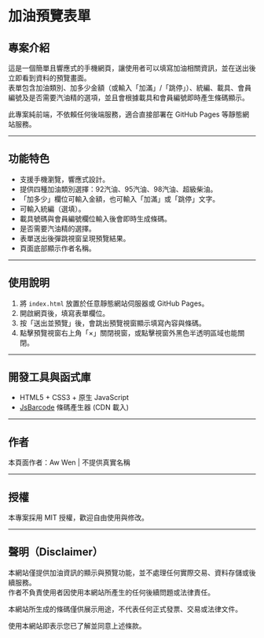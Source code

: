 # 加油預覽表單

## 專案介紹

這是一個簡單且響應式的手機網頁，讓使用者可以填寫加油相關資訊，並在送出後立即看到資料的預覽畫面。  
表單包含加油類別、加多少金額（或輸入「加滿」/「跳停」）、統編、載具、會員編號及是否需要汽油精的選項，並且會根據載具和會員編號即時產生條碼顯示。  

此專案純前端，不依賴任何後端服務，適合直接部署在 GitHub Pages 等靜態網站服務。

---

## 功能特色

- 支援手機瀏覽，響應式設計。
- 提供四種加油類別選擇：92汽油、95汽油、98汽油、超級柴油。
- 「加多少」欄位可輸入金額，也可輸入「加滿」或「跳停」文字。
- 可輸入統編（選填）。
- 載具號碼與會員編號欄位輸入後會即時生成條碼。
- 是否需要汽油精的選擇。
- 表單送出後彈跳視窗呈現預覽結果。
- 頁面底部顯示作者名稱。

---

## 使用說明

1. 將 `index.html` 放置於任意靜態網站伺服器或 GitHub Pages。
2. 開啟網頁後，填寫表單欄位。
3. 按「送出並預覽」後，會跳出預覽視窗顯示填寫內容與條碼。
4. 點擊預覽視窗右上角「×」關閉視窗，或點擊視窗外黑色半透明區域也能關閉。

---

## 開發工具與函式庫

- HTML5 + CSS3 + 原生 JavaScript
- [JsBarcode](https://github.com/lindell/JsBarcode) 條碼產生器 (CDN 載入)

---

## 作者

本頁面作者：Aw Wen | 不提供真實名稱

---

## 授權

本專案採用 MIT 授權，歡迎自由使用與修改。

---

## 聲明（Disclaimer）

本網站僅提供加油資訊的顯示與預覽功能，並不處理任何實際交易、資料存儲或後續服務。  
作者不負責使用者因使用本網站所產生的任何後續問題或法律責任。  

本網站所生成的條碼僅供展示用途，不代表任何正式發票、交易或法律文件。  

使用本網站即表示您已了解並同意上述條款。
